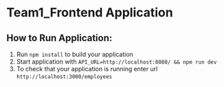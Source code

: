 # Team1_Frontend Application

## How to Run Application:
1. Run `npm install` to build your application
2. Start application with `API_URL=http://localhost:8080/ && npm run dev`
3. To check that your application is running enter url `http://localhost:3000/employees`
